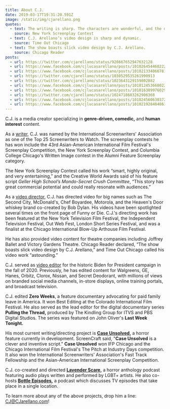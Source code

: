 ```yaml
---
title: About C.J.
date: 2019-03-17T19:31:20.591Z
image: /static/img/cjarellano.png
quotes:
  - text: The writing is sharp. The characters are wonderful, and the dialogue is first-rate. It has incredible market potential. It has everything one asks for in a script.
    source: New York Screenplay Contest
  - text: C.J. Arellano’s video design is sharp and dynamic.
    source: Time Out Chicago
  - text: The show boasts slick video design by C.J. Arellano.
    source: Chicago Reader
posts:
  - url: https://twitter.com/cjarellano/status/928667652947632128
  - url: https://www.facebook.com/cjlucasarellano/posts/10102645446022247
  - url: https://www.facebook.com/cjlucasarellano/posts/10102133406678197
  - url: https://twitter.com/cjarellano/status/1030529535261990913
  - url: https://twitter.com/cjarellano/status/1023643129159802882
  - url: https://www.facebook.com/cjlucasarellano/posts/10101245366802227
  - url: https://www.facebook.com/cjlucasarellano/posts/10101638997602947
  - url: https://twitter.com/cjarellano/status/1024718683262906368
  - url: https://www.facebook.com/cjlucasarellano/posts/10102456063037267
  - url: https://www.facebook.com/cjlucasarellano/posts/10102192848486337
---
```

C.J. is a media creator specializing in **genre-driven, comedic,** and **human interest** content.

As a [writer](/category/writer), C.J. was named by the International Screenwriters' Association as one of the Top 25 Screenwriters to Watch. The screenplay contests he has won include the 43rd Asian-American International Film Festival's Screenplay Competition, the New York Screenplay Contest, and Columbia College Chicago's Written Image contest in the Alumni Feature Screenplay category.

The New York Screenplay Contest called his work “smart, highly original, and very entertaining,” and the Creative World Awards said of his feature script *Geller High School’s Mondo-Secret Crush Committee*, “This story has great commercial potential and could really resonate with audiences.”

As a [video director](/category/director), C.J. has directed video for big names such as The Second City, McDonald's, Chef Boyardee, Motorola, and the Heaven's Door whiskey brand co-created by Bob Dylan. His videos have been spotlighted several times on the front page of Funny or Die. C.J.'s directing work has been featured at the New York Television Film Festival, the Independent Television Festival, Out Web Fest, London Short Series Festival, and was a finalist at the Chicago International Blow-Up Arthouse Film Festival.

He has also provided video content for theatre companies including Joffrey Ballet and Victory Gardens Theatre. Chicago Reader declared, “The show boasts slick video design by C.J. Arellano,” and Time Out Chicago called his video work “astounding.”

C.J. served as [video editor](/category/editor) for the historic Biden for President campaign in the fall of 2020. Previously, he has edited content for Walgreens, GE, Hanes, Orbitz, Clorox, Nissan, and Secret Deodorant, with millions of views on branded social media channels, in-store displays, online training portals, and broadcast television.

C.J. edited **Zero Weeks**, a feature documentary advocating for paid family leave in America. It won Best Editing at the Colorado International Film Festival. He also served as the lead editor for the digital documentary series **Pulling the Thread,** produced by The Kindling Group for ITVS and PBS Digital Studios. The series was featured on John Oliver's **Last Week Tonight.**

His most current writing/directing project is **[Case Unsolved](/project/case-unsolved),** a horror feature currently in development. ScreenCraft said, "**Case Unsolved** is a clever and inventive script." **Case Unsolved** won IFP Chicago and the Chicago International Film Festival's The Pitch at Industry Days competition. It also won the International Screenwriters' Association's Fast Track Fellowship and the Asian-American International Screenplay Competition.

C.J. co-created and directed **[Lavender Scare](https://anchor.fm/lavender-scare-podcast),** a horror anthology podcast featuring audio plays written and performed by LGBT+ artists. He also co-hosts **[Bottle Episodes](https://anchor.fm/cj-arellano),** a podcast which discusses TV episodes that take place in a single location.

To learn more about any of the above projects, drop him a line: [CJ@CJarellano.com](mailto:cj@cjarellano.com)!
